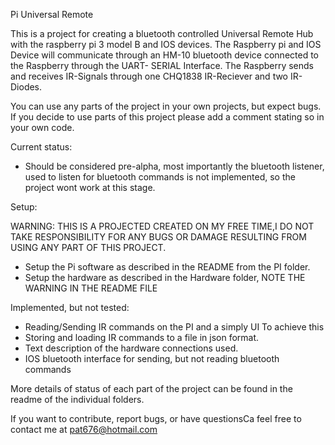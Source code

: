 Pi Universal Remote

This is a project for creating a bluetooth controlled Universal Remote Hub with the raspberry pi 3 model B 
and IOS devices. The Raspberry pi and IOS Device will communicate through an HM-10 bluetooth device connected 
to the Raspberry through the UART- SERIAL Interface. The Raspberry sends and receives IR-Signals through one 
CHQ1838 IR-Reciever and two IR-Diodes.

You can use any parts of the project in your own projects, but expect bugs. If you decide to use parts of
this project please add a comment stating so in your own code.

Current status:

- Should be considered pre-alpha, most importantly the bluetooth listener, used to listen for bluetooth commands
  is not implemented, so the project wont work at this stage.

Setup:

WARNING: 
THIS IS A PROJECTED CREATED ON MY FREE TIME,I DO NOT TAKE RESPONSIBILITY FOR ANY BUGS OR DAMAGE 
RESULTING FROM USING ANY PART OF THIS PROJECT.

- Setup the Pi software as described in the README from the PI folder.
- Setup the hardware as described in the Hardware folder, NOTE THE WARNING IN THE README FILE


Implemented, but not tested:

- Reading/Sending IR commands on the PI and a simply UI To achieve this 
- Storing and loading IR commands to a file in json format.
- Text description of the hardware connections used. 
- IOS bluetooth interface for sending, but not reading bluetooth commands

More details of status of each part of the project can be found in the readme of the individual folders.

If you want to contribute, report bugs, or have questionsCa feel free to contact me at pat676@hotmail.com







